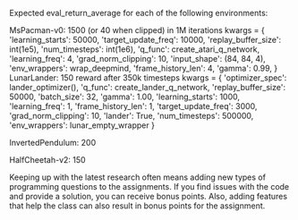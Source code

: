 Expected eval_return_average for each of the following environments:


MsPacman-v0: 1500 (or 40 when clipped) in 1M iterations
kwargs = {
            'learning_starts': 50000,
            'target_update_freq': 10000,
            'replay_buffer_size': int(1e5),
            'num_timesteps': int(1e6),
            'q_func': create_atari_q_network,
            'learning_freq': 4,
            'grad_norm_clipping': 10,
            'input_shape': (84, 84, 4),
            'env_wrappers': wrap_deepmind,
            'frame_history_len': 4,
            'gamma': 0.99,
        }
LunarLander: 150 reward after 350k timesteps
kwargs = {
            'optimizer_spec': lander_optimizer(),
            'q_func': create_lander_q_network,
            'replay_buffer_size': 50000,
            'batch_size': 32,
            'gamma': 1.00,
            'learning_starts': 1000,
            'learning_freq': 1,
            'frame_history_len': 1,
            'target_update_freq': 3000,
            'grad_norm_clipping': 10,
            'lander': True,
            'num_timesteps': 500000,
            'env_wrappers': lunar_empty_wrapper
        }

InvertedPendulum: 200



HalfCheetah-v2: 150

Keeping up with the latest research often means adding new types of programming questions to the assignments. If you find issues with the code and provide a solution, you can receive bonus points. Also, adding features that help the class can also result in bonus points for the assignment.